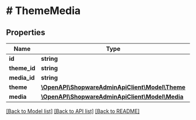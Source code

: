 # # ThemeMedia

## Properties

Name | Type | Description | Notes
------------ | ------------- | ------------- | -------------
**id** | **string** |  | [optional]
**theme_id** | **string** |  |
**media_id** | **string** |  |
**theme** | [**\OpenAPI\ShopwareAdminApiClient\Model\Theme**](Theme.md) |  | [optional]
**media** | [**\OpenAPI\ShopwareAdminApiClient\Model\Media**](Media.md) |  | [optional]

[[Back to Model list]](../../README.md#models) [[Back to API list]](../../README.md#endpoints) [[Back to README]](../../README.md)
